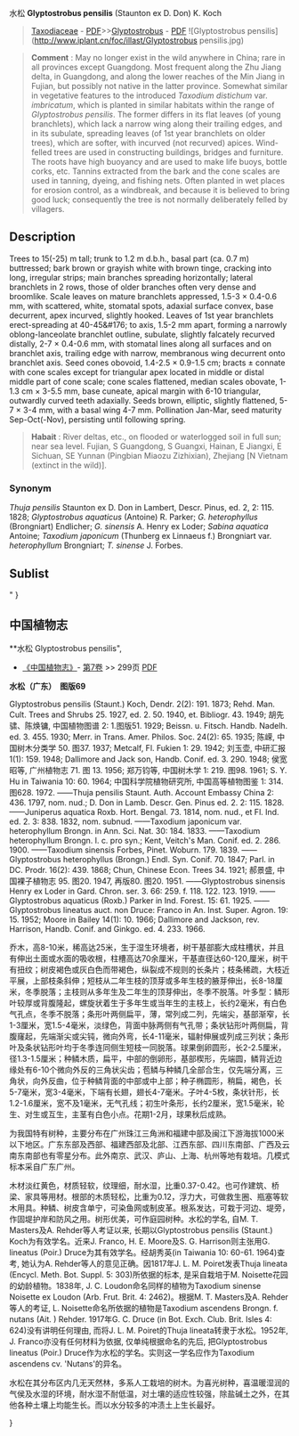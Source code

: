 水松 **Glyptostrobus pensilis** (Staunton ex D. Don) K. Koch

> [Taxodiaceae](http://www.iplant.cn/info/Taxodiaceae?t=foc) - [PDF](http://www.iplant.cn/foc/pdf/Taxodiaceae.pdf)>>[Glyptostrobus](http://www.iplant.cn/info/Glyptostrobus?t=foc) - [PDF](http://www.iplant.cn/foc/pdf/Glyptostrobus.pdf)
![Glyptostrobus pensilis](http://www.iplant.cn/foc/illast/Glyptostrobus pensilis.jpg)

> **Comment** : 
> May no longer exist in the wild anywhere in China; rare in all provinces except Guangdong. Most frequent along the Zhu Jiang delta, in Guangdong, and along the lower reaches of the Min Jiang in Fujian, but possibly not native in the latter province. Somewhat similar in vegetative features to the introduced *Taxodium distichum* var. *imbricatum*, which is planted in similar habitats within the range of *Glyptostrobus pensilis*. The former differs in its flat leaves (of young branchlets), which lack a narrow wing along their trailing edges, and in its subulate, spreading leaves (of 1st year branchlets on older trees), which are softer, with incurved (not recurved) apices.
> Wind-felled trees are used in constructing buildings, bridges and furniture. The roots have high buoyancy and are used to make life buoys, bottle corks, etc. Tannins extracted from the bark and the cone scales are used in tanning, dyeing, and fishing nets. Often planted in wet places for erosion control, as a windbreak, and because it is believed to bring good luck; consequently the tree is not normally deliberately felled by villagers.

## Description

Trees to 15(-25) m tall; trunk to 1.2 m d.b.h., basal part (ca. 0.7 m) buttressed; bark brown or grayish white with brown tinge, cracking into long, irregular strips; main branches spreading horizontally; lateral branchlets in 2 rows, those of older branches often very dense and broomlike. Scale leaves on mature branchlets appressed, 1.5-3 ×  0.4-0.6 mm, with scattered, white, stomatal spots, adaxial surface convex, base decurrent, apex incurved, slightly hooked. Leaves of 1st year branchlets erect-spreading at 40-45&amp;#176;  to axis, 1.5-2 mm apart, forming a narrowly oblong-lanceolate branchlet outline, subulate, slightly falcately recurved distally, 2-7 ×  0.4-0.6 mm, with stomatal lines along all surfaces and on branchlet axis, trailing edge with narrow, membranous wing decurrent onto branchlet axis. Seed cones obovoid, 1.4-2.5 ×  0.9-1.5 cm; bracts ±  connate with cone scales except for triangular apex located in middle or distal middle part of cone scale; cone scales flattened, median scales obovate, 1-1.3 cm ×  3-5.5 mm, base cuneate, apical margin with 6-10 triangular, outwardly curved teeth adaxially. Seeds brown, elliptic, slightly flattened, 5-7 ×  3-4 mm, with a basal wing 4-7 mm. Pollination Jan-Mar, seed maturity Sep-Oct(-Nov), persisting until following spring.

> **Habait** : 
> River deltas, etc., on flooded or waterlogged soil in full sun; near sea level. Fujian, S Guangdong, S Guangxi, Hainan, E Jiangxi, E Sichuan, SE Yunnan (Pingbian Miaozu Zizhixian), Zhejiang [N Vietnam (extinct in the wild)].

### Synonym
*Thuja pensilis* Staunton ex D. Don in Lambert, Descr. Pinus, ed. 2, 2: 115. 1828; *Glyptostrobus aquaticus* (Antoine) R. Parker; *G. heterophyllus* (Brongniart) Endlicher; *G. sinensis* A. Henry ex Loder; *Sabina aquatica* Antoine; *Taxodium japonicum* (Thunberg ex Linnaeus f.) Brongniart var. *heterophyllum* Brongniart; *T. sinense* J. Forbes.

## Sublist
"
}
## 中国植物志

**水松 Glyptostrobus pensilis",

* [《中国植物志》](http://www.iplant.cn/frps)- [第7卷](http://www.iplant.cn/frps/vol/7) >> 299页 [PDF](http://www.iplant.cn/frps/pdf/7/299.pdf)

**水松（广东）　图版69**

Glyptostrobus pensilis (Staunt.) Koch, Dendr. 2(2): 191. 1873; Rehd. Man. Cult. Trees and Shrubs 25. 1927, ed. 2. 50. 1940, et. Bibliogr. 43. 1949; 胡先骕、陈焕镛, 中国植物图谱 2: 1.图版51. 1929; Beissn. u. Fitsch. Handb. Nadelh. ed. 3. 455. 1930; Merr. in Trans. Amer. Philos. Soc. 24(2): 65. 1935; 陈嵘, 中国树木分类学 50. 图37. 1937; Metcalf, Fl. Fukien 1: 29. 1942; 刘玉壶, 中研汇报 1(1): 159. 1948; Dallimore and Jack son, Handb. Conif. ed. 3. 290. 1948; 侯宽昭等, 广州植物志 71. 图 13. 1956; 郑万钧等, 中国树木学 1: 219. 图98. 1961; S. Y. Hu in Taiwania 10: 60. 1964; 中国科学院植物研究所, 中国高等植物图鉴 1: 314. 图628. 1972. ——Thuja pensilis Staunt. Auth. Account Embassy China 2: 436. 1797, nom. nud.; D. Don in Lamb. Descr. Gen. Pinus ed. 2. 2: 115. 1828. ——Juniperus aquatica Roxb. Hort. Bengal. 73. 1814, nom. nud., et Fl. Ind. ed. 2. 3: 838. 1832, nom. subnud. ——Taxodium japonicum var. heterophyllum Brongn. in Ann. Sci. Nat. 30: 184. 1833. ——Taxodium heterophyllum Brongn. l. c. pro syn.; Kent, Veitch's Man. Conif. ed. 2. 286. 1900. ——Taxodium sinensis Forbes, Pinet. Woburn. 179. 1839. ——Glyptostrobus heterophyllus (Brongn.) Endl. Syn. Conif. 70. 1847; Parl. in DC. Prodr. 16(2): 439. 1868; Chun, Chinese Econ. Trees 34. 1921; 郝景盛, 中国裸子植物志 95. 图20. 1947, 再版80. 图20. 1951. ——Glyptostrobus sinensis Henry ex Loder in Gard. Chron. ser. 3. 66: 259. f. 118. 122. 123. 1919. ——Glyptostrobus aquaticus (Roxb.) Parker in Ind. Forest. 15: 61. 1925. ——Glyptostrobus lineatus auct. non Druce: Franco in An. Inst. Super. Agron. 19: 15. 1952; Moore in Bailey 14(1): 10. 1966; Dallimore and Jackson, rev. Harrison, Handb. Conif. and Ginkgo. ed. 4. 233. 1966.

乔木，高8-10米，稀高达25米，生于湿生环境者，树干基部膨大成柱槽状，并且有伸出土面或水面的吸收根，柱槽高达70余厘米，干基直径达60-120,厘米，树干有扭纹；树皮褐色或灰白色而带褐色，纵裂成不规则的长条片；枝条稀疏，大枝近平展，上部枝条斜伸；短枝从二年生枝的顶芽或多年生枝的腋芽伸出，长8-18厘米，冬季脱落；主枝则从多年生及二年生的顶芽伸出，冬季不脱落。叶多型：鳞形叶较厚或背腹隆起，螺旋状着生于多年生或当年生的主枝上，长约2毫米，有白色气孔点，冬季不脱落；条形叶两侧扁平，薄，常列成二列，先端尖，基部渐窄，长1-3厘米，宽1.5-4毫米，淡绿色，背面中脉两侧有气孔带；条状钻形叶两侧扁，背腹窿起，先端渐尖或尖钝，微向外弯，长4-11毫米，辐射伸展或列成三列状；条形叶及条状钻形叶均于冬季连同侧生短枝一同脱落。球果倒卵圆形，长2-2.5厘米，径1.3-1.5厘米；种鳞木质，扁平，中部的倒卵形，基部楔形，先端圆，鳞背近边缘处有6-10个微向外反的三角状尖齿；苞鳞与种鳞几全部合生，仅先端分离，三角状，向外反曲，位于种鳞背面的中部或中上部；种子椭圆形，稍扁，褐色，长5-7毫米，宽3-4毫米，下端有长翅，翅长4-7毫米。子叶4-5枚，条状针形，长1.2-1.6厘米，宽不及1毫米，无气孔线；初生叶条形，长约2厘米，宽1.5毫米，轮生、对生或互生，主茎有白色小点。花期1-2月，球果秋后成熟。

为我国特有树种，主要分布在广州珠江三角洲和福建中部及闽江下游海拔1000米以下地区。广东东部及西部、福建西部及北部、江西东部、四川东南部、广西及云南东南部也有零星分布。此外南京、武汉、庐山、上海、杭州等地有栽培。几模式标本采自广东广州。

木材淡红黄色，材质轻软，纹理细，耐水湿，比重0.37-0.42。也可作建筑、桥梁、家具等用材。根部的木质轻松，比重为0.12，浮力大，可做救生圈、瓶塞等软木用具。种鳞、树皮含单宁，可染鱼网或制皮革。根系发达，可栽于河边、堤旁，作固堤护岸和防风之用。树形优美，可作庭园树种。水松的学名, 自M. T. Masters及A. Rehder等人考证以来, 长期以Glyptostrobus pensilis (Staunt.) Koch为有效学名。近来J. Franco, H. E. Moore及S. G. Harrison则主张用G. lineatus (Poir.) Druce为其有效学名。经胡秀英(in Taiwania 10: 60-61. 1964)查考, 她认为A. Rehder等人的意见正确。因1817年J. L. M. Poiret发表Thuja lineata (Encycl. Meth. Bot. Suppl. 5: 303)所依据的标本, 是采自栽培于M. Noisette花园的幼龄植物。1838年, J. C. Loudon命名同样的植物为Taxodium sinense Noisette ex Loudon (Arb. Frut. Brit. 4: 2462)。根据M. T. Masters及A. Rehder等人的考证, L. Noisette命名所依据的植物是Taxodium ascendens Brongn. f. nutans (Ait. ) Rehder. 1917年G. C. Druce (in Bot. Exch. Club. Brit. Isles 4: 624)没有讲明任何理由, 而将J. L. M. Poiret的Thuja lineata转隶于水松。1952年, J. Franco亦没有任何材料为依据, 仅单纯根据命名的先后, 把Glyptostrobus lineatus (Poir.) Druce作为水松的学名。实则这一学名应作为Taxodium ascendens cv. 'Nutans'的异名。

水松在其分布区内几无天然林，多系人工栽培的树木。为喜光树种，喜温暖湿润的气侯及水湿的环境，耐水湿不耐低温，对土壤的适应性较强，除盐碱土之外，在其他各种土壤上均能生长。而以水分较多的冲渍土上生长最好。

}